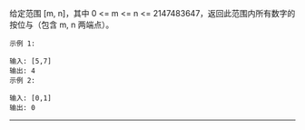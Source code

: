 给定范围 [m, n]，其中 0 <= m <= n <= 2147483647，返回此范围内所有数字的按位与（包含 m, n 两端点）。

```case
示例 1: 

输入: [5,7]
输出: 4
示例 2:

输入: [0,1]
输出: 0
```

---


